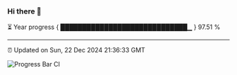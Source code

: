 ### Hi there 👋

⏳ Year progress { █████████████████████████████▁ } 97.51 %

---

⏰ Updated on Sun, 22 Dec 2024 21:36:33 GMT

![Progress Bar CI](https://github.com/IshwaranRudhara/GIT-ACTION/workflows/Progress%20Bar%20CI/badge.svg)
